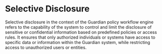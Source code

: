 # Selective Disclosure

Selective disclosure in the context of the Guardian policy workflow engine refers to the capability of the system to control and limit the disclosure of sensitive or confidential information based on predefined policies or access rules. It ensures that only authorized individuals or systems have access to specific data or information within the Guardian system, while restricting access to unauthorized users or entities.
